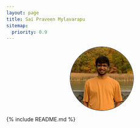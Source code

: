 ```yaml
---
layout: page
title: Sai Praveen Mylavarapu
sitemap:
  priority: 0.9
---
```

<style>
.center {
  display: block;
  margin-left: auto;
  margin-right: auto;
  width: 33%;
  border-radius: 50%;
  border: 1px solid black;
}
</style>

<img src="/assets/img/SaiPraveen2024.jpg" class="center" alt="Sai Praveen"/>

{% include README.md %}
